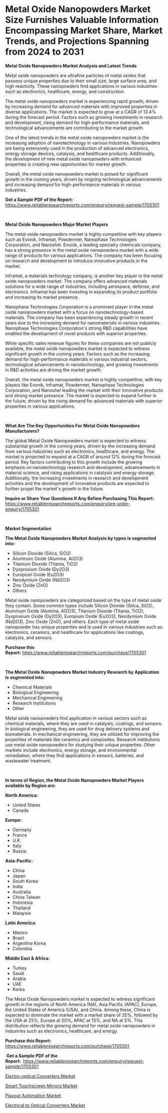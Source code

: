 <p><h1>Metal Oxide Nanopowders Market Size Furnishes Valuable Information Encompassing Market Share, Market Trends, and Projections Spanning from 2024 to 2031</h1></p><p><strong>Metal Oxide Nanopowders Market Analysis and Latest Trends</strong></p>
<p><p>Metal oxide nanopowders are ultrafine particles of metal oxides that possess unique properties due to their small size, large surface area, and high reactivity. These nanopowders find applications in various industries such as electronics, healthcare, energy, and construction.</p><p>The metal oxide nanopowders market is experiencing rapid growth, driven by increasing demand for advanced materials with improved properties in diverse applications. The market is expected to grow at a CAGR of 13.4% during the forecast period. Factors such as growing investments in research and development, rising demand for high-performance materials, and technological advancements are contributing to the market growth.</p><p>One of the latest trends in the metal oxide nanopowders market is the increasing adoption of nanotechnology in various industries. Nanopowders are being extensively used in the production of advanced electronics, energy storage devices, catalysis, and healthcare products. Additionally, the development of new metal oxide nanopowders with enhanced properties is creating new opportunities for market growth.</p><p>Overall, the metal oxide nanopowders market is poised for significant growth in the coming years, driven by ongoing technological advancements and increasing demand for high-performance materials in various industries.</p></p>
<p><strong>Get a Sample PDF of the Report:&nbsp;</strong> <a href="https://www.reliableresearchreports.com/enquiry/request-sample/1705301">https://www.reliableresearchreports.com/enquiry/request-sample/1705301</a></p>
<p>&nbsp;</p>
<p><strong>Metal Oxide Nanopowders Major Market Players</strong></p>
<p><p>The metal oxide nanopowders market is highly competitive with key players such as Evonik, Inframat, Powdermet, Nanophase Technologies Corporation, and Nanoshel. Evonik, a leading specialty chemicals company, has a strong presence in the metal oxide nanopowders market with a wide range of products for various applications. The company has been focusing on research and development to introduce innovative products in the market.</p><p>Inframat, a materials technology company, is another key player in the metal oxide nanopowders market. The company offers advanced materials solutions for a wide range of industries, including aerospace, defense, and electronics. Inframat has been investing in expanding its product portfolio and increasing its market presence.</p><p>Nanophase Technologies Corporation is a prominent player in the metal oxide nanopowders market with a focus on nanotechnology-based materials. The company has been experiencing steady growth in recent years due to the increasing demand for nanomaterials in various industries. Nanophase Technologies Corporation's strong R&D capabilities have enabled the development of novel products with superior properties.</p><p>While specific sales revenue figures for these companies are not publicly available, the metal oxide nanopowders market is expected to witness significant growth in the coming years. Factors such as the increasing demand for high-performance materials in various industrial sectors, technological advancements in nanotechnology, and growing investments in R&D activities are driving the market growth.</p><p>Overall, the metal oxide nanopowders market is highly competitive, with key players like Evonik, Inframat, Powdermet, Nanophase Technologies Corporation, and Nanoshel leading the market with their innovative products and strong market presence. The market is expected to expand further in the future, driven by the rising demand for advanced materials with superior properties in various applications.</p></p>
<p>&nbsp;</p>
<p><strong>What Are The Key Opportunities For Metal Oxide Nanopowders Manufacturers?</strong></p>
<p><p>The global Metal Oxide Nanopowders market is expected to witness substantial growth in the coming years, driven by the increasing demand from various industries such as electronics, healthcare, and energy. The market is projected to expand at a CAGR of around 12% during the forecast period. Key factors contributing to this growth include the growing emphasis on nanotechnology research and development, advancements in material science, and rising applications in catalysis and energy storage. Additionally, the increasing investments in research and development activities and the development of innovative products are expected to further propel the market's growth in the future.</p></p>
<p><strong>Inquire or Share Your Questions If Any Before Purchasing This Report:</strong> <a href="https://www.reliableresearchreports.com/enquiry/pre-order-enquiry/1705301">https://www.reliableresearchreports.com/enquiry/pre-order-enquiry/1705301</a></p>
<p>&nbsp;</p>
<p><strong>Market Segmentation</strong></p>
<p><strong>The Metal Oxide Nanopowders Market Analysis by types is segmented into:</strong></p>
<p><ul><li>Silicon Dioxide (Silica, SiO2)</li><li>Aluminum Oxide (Alumina, Al2O3)</li><li>Titanium Dioxide (Titania, TiO2)</li><li>Dysprosium Oxide (Dy2O3)</li><li>Europium Oxide (Eu2O3)</li><li>Neodymium Oxide (Nd2O3)</li><li>Zinc Oxide (ZnO)</li><li>Others</li></ul></p>
<p><p>Metal oxide nanopowders are categorized based on the type of metal oxide they contain. Some common types include Silicon Dioxide (Silica, SiO2), Aluminum Oxide (Alumina, Al2O3), Titanium Dioxide (Titania, TiO2), Dysprosium Oxide (Dy2O3), Europium Oxide (Eu2O3), Neodymium Oxide (Nd2O3), Zinc Oxide (ZnO), and others. Each type of metal oxide nanopowder has unique properties and is used in various industries such as electronics, ceramics, and healthcare for applications like coatings, catalysts, and sensors.</p></p>
<p><strong>Purchase this Report:&nbsp;</strong><a href="https://www.reliableresearchreports.com/purchase/1705301">https://www.reliableresearchreports.com/purchase/1705301</a></p>
<p>&nbsp;</p>
<p><strong>The Metal Oxide Nanopowders Market Industry Research by Application is segmented into:</strong></p>
<p><ul><li>Chemical Materials</li><li>Biological Engineering</li><li>Mechanical Engineering</li><li>Research Institutions</li><li>Other</li></ul></p>
<p><p>Metal oxide nanopowders find application in various sectors such as chemical materials, where they are used in catalysts, coatings, and sensors. In biological engineering, they are used for drug delivery systems and biomaterials. In mechanical engineering, they are utilized for improving the properties of materials like ceramics and composites. Research institutions use metal oxide nanopowders for studying their unique properties. Other markets include electronics, energy storage, and environmental remediation, where they find applications in sensors, batteries, and wastewater treatment.</p></p>
<p>&nbsp;</p>
<p><strong>In terms of Region, the Metal Oxide Nanopowders Market Players available by Region are:</strong></p>
<p>
    <p> <strong> North America: </strong>
        <ul>
            <li>United States</li>
            <li>Canada</li>
        </ul>
        </p> 
    <p> <strong> Europe: </strong>
        <ul>
            <li>Germany</li>
            <li>France</li>
            <li>U.K.</li>
            <li>Italy</li>
            <li>Russia</li>
        </ul>
        </p> 
    <p> <strong> Asia-Pacific: </strong>
        <ul>
            <li>China</li>
            <li>Japan</li>
            <li>South Korea</li>
            <li>India</li>
            <li>Australia</li>
            <li>China Taiwan</li>
            <li>Indonesia</li>
            <li>Thailand</li>
            <li>Malaysia</li>
        </ul>
        </p> 
    <p> <strong> Latin America: </strong>
        <ul>
            <li>Mexico</li>
            <li>Brazil</li>
            <li>Argentina Korea</li>
            <li>Colombia</li>
        </ul>
        </p> 
    <p> <strong> Middle East & Africa: </strong>
        <ul>
            <li>Turkey</li>
            <li>Saudi</li>
            <li>Arabia</li>
            <li>UAE</li>
            <li>Korea</li>
        </ul>
    </p>
    </p>
<p><p>The Metal Oxide Nanopowders market is expected to witness significant growth in the regions of North America (NA), Asia Pacific (APAC), Europe, the United States of America (USA), and China. Among these, China is expected to dominate the market with a market share of 35%, followed by the USA at 25%, Europe at 20%, APAC at 15%, and NA at 5%. This distribution reflects the growing demand for metal oxide nanopowders in industries such as electronics, healthcare, and energy.</p></p>
<p><strong>Purchase this Report: </strong><a href="https://www.reliableresearchreports.com/purchase/1705301">https://www.reliableresearchreports.com/purchase/1705301</a></p>
<p>&nbsp;<strong>Get a Sample PDF of the Report:&nbsp;&nbsp;</strong><a href="https://www.reliableresearchreports.com/enquiry/request-sample/1705301">https://www.reliableresearchreports.com/enquiry/request-sample/1705301</a></p>
<p><strong></strong></p>
<p><p><a href="https://github.com/lubmix/Market-Research-Report-List-1/blob/main/electro-optical-converters-market.md">Electro-optical Converters Market</a></p><p><a href="https://github.com/abdelrhmankishk22/Market-Research-Report-List-3/blob/main/smart-touchscreen-mirrors-market.md">Smart Touchscreen Mirrors Market</a></p><p><a href="https://github.com/ChiragRp1/Market-Research-Report-List-3/blob/main/playout-automation-market.md">Playout Automation Market</a></p><p><a href="https://github.com/Hazelklievgspy6vdcsmu106w/Market-Research-Report-List-1/blob/main/electrical-to-optical-converters-market.md">Electrical to Optical Converters Market</a></p></p>